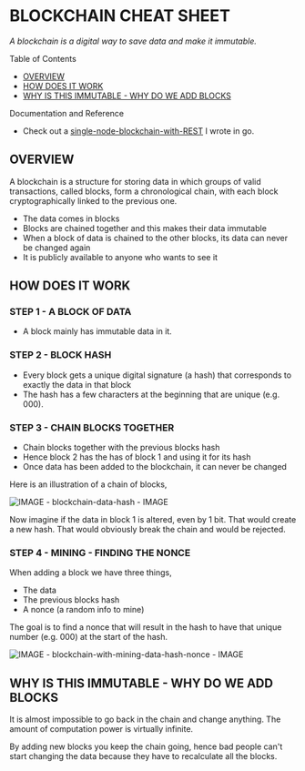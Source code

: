 # BLOCKCHAIN CHEAT SHEET

_A blockchain is a digital way to save data and make it immutable._

Table of Contents

* [OVERVIEW](https://github.com/JeffDeCola/my-cheat-sheets/tree/master/software/development/software-architectures/blockchain/blockchain-cheat-sheet#overview)
* [HOW DOES IT WORK](https://github.com/JeffDeCola/my-cheat-sheets/tree/master/software/development/software-architectures/blockchain/blockchain-cheat-sheet#how-does-it-work)
* [WHY IS THIS IMMUTABLE - WHY DO WE ADD BLOCKS](https://github.com/JeffDeCola/my-cheat-sheets/tree/master/software/development/software-architectures/blockchain/blockchain-cheat-sheet#why-is-this-immutable---why-do-we-add-blocks)

Documentation and Reference

* Check out a
  [single-node-blockchain-with-REST](https://github.com/JeffDeCola/my-go-examples/tree/master/architectures/blockchain/single-node-blockchain-with-REST)
  I wrote in go.

## OVERVIEW

A blockchain is a structure for storing data in which groups of
valid transactions, called blocks, form a chronological chain,
with each block cryptographically linked to the previous one.

* The data comes in blocks
* Blocks are chained together and this makes their data immutable
* When a block of data is chained to the other blocks,
  its data can never be changed again
* It is publicly available to anyone who wants to
  see it

## HOW DOES IT WORK

### STEP 1 - A BLOCK OF DATA

* A block mainly has immutable data in it.

### STEP 2 - BLOCK HASH

* Every block gets a unique digital signature (a hash)
  that corresponds to exactly the data in that block
* The hash has a few characters at the beginning
  that are unique (e.g. 000).

### STEP 3 - CHAIN BLOCKS TOGETHER

* Chain blocks together with the previous blocks hash
* Hence block 2 has the has of block 1 and using it for its hash
* Once data has been added to the blockchain, it can never be changed

Here is an illustration of a chain of blocks,

![IMAGE - blockchain-data-hash - IMAGE](../../../../../docs/pics/blockchain-data-hash.jpg)

Now imagine if the data in block 1 is altered, even by 1 bit.
That would create a new hash.
That would obviously break the chain and would be rejected.

### STEP 4 - MINING - FINDING THE NONCE

When adding a block we have three things,

* The data
* The previous blocks hash
* A nonce (a random info to mine)

The goal is to find a nonce that will result in the
hash to have that unique number (e.g. 000) at
the start of the hash.

![IMAGE - blockchain-with-mining-data-hash-nonce - IMAGE](../../../../../docs/pics/blockchain-with-mining-data-hash-nonce.jpg)

## WHY IS THIS IMMUTABLE - WHY DO WE ADD BLOCKS

It is almost impossible to go back in the chain and change anything.
The amount of computation power is virtually infinite.

By adding new blocks you keep the chain going, hence
bad people can't start changing the data because they have to
recalculate all the blocks.
